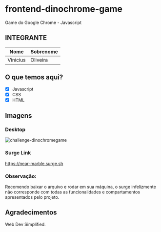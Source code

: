 # frontend-dinochrome-game
Game do Google Chrome - Javascript

## INTEGRANTE
Nome      | Sobrenome
--------- | ------
Vinícius  | Oliveira

## O que temos aqui?
- [x]  Javascript
- [x]  CSS
- [x]  HTML

## Imagens

### Desktop
![challenge-dinochromegame](https://user-images.githubusercontent.com/52759918/146467702-c80aeb67-c813-46af-b38a-5293222a526e.gif)

### Surge Link
https://near-marble.surge.sh

### Observação:
Recomendo baixar o arquivo e rodar em sua máquina, o surge infelizmente não corresponde com todas as funcionalidades e compartamentos apresentados pelo projeto.

## Agradecimentos
Web Dev Simplified.
